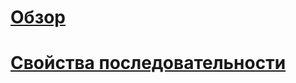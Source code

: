 # [Обзор](sequence-numbers.md)  
# [Свойства последовательности](sequence-properties-general-page.md)  

